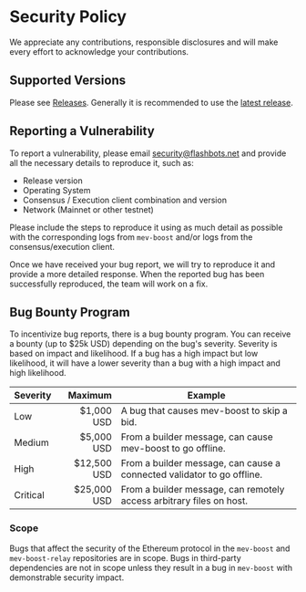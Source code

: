 # Security Policy

We appreciate any contributions, responsible disclosures and will make every
effort to acknowledge your contributions.

## Supported Versions

Please see [Releases](https://github.com/flashbots/mev-boost/releases).
Generally it is recommended to use
the [latest release](https://github.com/flashbots/mev-boost/releases/latest).

## Reporting a Vulnerability

To report a vulnerability, please email security@flashbots.net and provide all
the necessary details to reproduce it, such as:

- Release version
- Operating System
- Consensus / Execution client combination and version
- Network (Mainnet or other testnet)

Please include the steps to reproduce it using as much detail as possible with
the corresponding logs from `mev-boost` and/or logs from the consensus/execution
client.

Once we have received your bug report, we will try to reproduce it and provide a
more detailed response. When the reported bug has been successfully reproduced,
the team will work on a fix.

## Bug Bounty Program

To incentivize bug reports, there is a bug bounty program. You can receive a
bounty (up to $25k USD) depending on the bug's severity. Severity is based on
impact and likelihood. If a bug has a high impact but low likelihood, it will have
a lower severity than a bug with a high impact and high likelihood.

| Severity |     Maximum | Example                                                                |
|----------|------------:|------------------------------------------------------------------------|
| Low      |  $1,000 USD | A bug that causes mev-boost to skip a bid.                             |
| Medium   |  $5,000 USD | From a builder message, can cause mev-boost to go offline.             |
| High     | $12,500 USD | From a builder message, can cause a connected validator to go offline. |
| Critical | $25,000 USD | From a builder message, can remotely access arbitrary files on host.   |

### Scope

Bugs that affect the security of the Ethereum protocol in the `mev-boost`
and `mev-boost-relay` repositories are in scope. Bugs in third-party
dependencies are not in scope unless they result in a bug in `mev-boost` with
demonstrable security impact.
